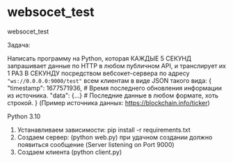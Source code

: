 # websocet_test
websocet_test

Задача:

Написать программу на Python, которая КАЖДЫЕ 5 СЕКУНД запрашивает данные по HTTP в любом публичном API, и транслирует их 1 РАЗ В СЕКУНДУ посредством вебсокет-сервера по адресу `"ws://0.0.0.0:9000/test"` всем клиентам в виде JSON такого вида:
{
"timestamp": 1677571936,  # Время последнего обновления информации из источника.
"data": {...}   # Последние данные в любом формате, хоть строкой.
}
(Пример источника данных: https://blockchain.info/ticker)

Python 3.10
1. Устанавливаем зависимости: pip install -r requirements.txt 
2. Создаем сервер: (python web.py) при удачном создании должно появиться сообщение (Server listening on Port 9000)
3. Создаем клиента (python client.py)
